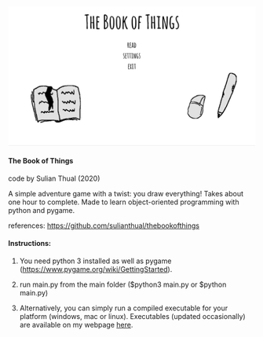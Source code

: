 
![alt text](screenshot.png?raw=true "Screenshot")

<h4>The Book of Things</h4>

code by Sulian Thual (2020)

A simple adventure game with a twist: you draw everything! Takes about one hour to complete. Made to learn object-oriented programming with python and pygame. 


references: https://github.com/sulianthual/thebookofthings


<h4>Instructions:</h4> 

1) You need python 3 installed as well as pygame (https://www.pygame.org/wiki/GettingStarted).


2) run main.py from the main folder ($python3 main.py or $python main.py)


3) Alternatively, you can simply run a compiled executable for your platform (windows, mac or linux). Executables (updated occasionally) are available on my webpage [here](https://sites.google.com/site/sulianthual/thebookofthings).


